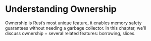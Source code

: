 # Understanding Ownership

Ownership is Rust’s most unique feature, it enables memory safety guarantees without
needing a garbage collector. In this chapter, we’ll discuss ownership + several related
features: borrowing, slices.
